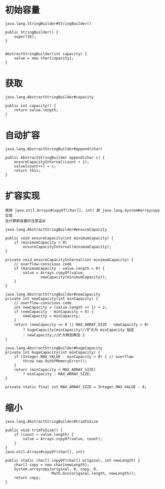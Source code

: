 # 初始容量
    java.lang.StringBuilder#StringBuilder()
    
    public StringBuilder() {
        super(16);
    }
    
    
    AbstractStringBuilder(int capacity) {
        value = new char[capacity];
    }
# 获取
    java.lang.AbstractStringBuilder#capacity
    
    public int capacity() {
        return value.length;
    }
# 自动扩容
    java.lang.AbstractStringBuilder#append(char)
    
    public AbstractStringBuilder append(char c) {
        ensureCapacityInternal(count + 1);
        value[count++] = c;
        return this;
    }
    
# 扩容实现
    使用 java.util.Arrays#copyOf(char[], int) 即 java.lang.System#arraycopy 实现
    在计算新容量时注意溢出
    
    java.lang.AbstractStringBuilder#ensureCapacity
    
    public void ensureCapacity(int minimumCapacity) {
        if (minimumCapacity > 0)
            ensureCapacityInternal(minimumCapacity);
    }
    
    private void ensureCapacityInternal(int minimumCapacity) {
        // overflow-conscious code
        if (minimumCapacity - value.length > 0) {
            value = Arrays.copyOf(value,
                    newCapacity(minimumCapacity));
        }
    }
    
    java.lang.AbstractStringBuilder#newCapacity
    private int newCapacity(int minCapacity) {
        // overflow-conscious code
        int newCapacity = (value.length << 1) + 2;
        if (newCapacity - minCapacity < 0) {
            newCapacity = minCapacity;
        }
        return (newCapacity <= 0 || MAX_ARRAY_SIZE - newCapacity < 0)
            ? hugeCapacity(minCapacity)//扩大为 minCapacity 指定
            : newCapacity;//扩大两倍再加 2
    }
    
    java.lang.AbstractStringBuilder#hugeCapacity
    private int hugeCapacity(int minCapacity) {
        if (Integer.MAX_VALUE - minCapacity < 0) { // overflow
            throw new OutOfMemoryError();
        }
        return (minCapacity > MAX_ARRAY_SIZE)
            ? minCapacity : MAX_ARRAY_SIZE;
    }
    
    private static final int MAX_ARRAY_SIZE = Integer.MAX_VALUE - 8;
    
    
# 缩小
    java.lang.AbstractStringBuilder#trimToSize
    
    public void trimToSize() {
        if (count < value.length) {
            value = Arrays.copyOf(value, count);
        }
    }
    java.util.Arrays#copyOf(char[], int)
    
    public static char[] copyOf(char[] original, int newLength) {
        char[] copy = new char[newLength];
        System.arraycopy(original, 0, copy, 0,
                         Math.min(original.length, newLength));
        return copy;
    }